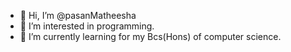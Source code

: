 - 👋 Hi, I’m @pasanMatheesha
- 👀 I’m interested in programming.
- 🌱 I’m currently learning for my Bcs(Hons) of computer science.

<!---
pasanMatheesha/pasanMatheesha is a ✨ special ✨ repository because its `README.md` (this file) appears on your GitHub profile.
You can click the Preview link to take a look at your changes.
--->
